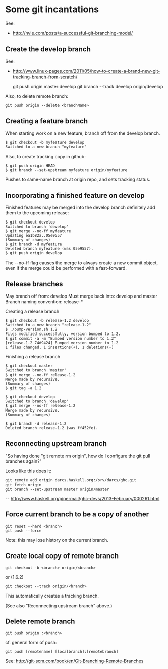 
# Some git incantations #

See:
* http://nvie.com/posts/a-successful-git-branching-model/


## Create the develop branch ##

See:
* http://www.linux-pages.com/2011/05/how-to-create-a-brand-new-git-tracking-branch-from-scratch/

    git push origin master:develop
    git branch --track develop origin/develop

Also, to delete remote branch:

    git push origin --delete <branchName>


## Creating a feature branch ##

When starting work on a new feature, branch off from the develop branch.

    $ git checkout -b myfeature develop
    Switched to a new branch "myfeature"

Also, to create tracking copy in github:

    $ git push origin HEAD
    $ git branch --set-upstream myfeature origin/myfeature

Pushes to same-name branch at origin repo, and sets tracking status.


## Incorporating a finished feature on develop ##

Finished features may be merged into the develop branch definitely add them to the upcoming release:

    $ git checkout develop
    Switched to branch 'develop'
    $ git merge --no-ff myfeature
    Updating ea1b82a..05e9557
    (Summary of changes)
    $ git branch -d myfeature
    Deleted branch myfeature (was 05e9557).
    $ git push origin develop

The --no-ff flag causes the merge to always create a new commit object, even if the merge could be performed with a fast-forward.


## Release branches ##

May branch off from: develop Must merge back into: develop and master Branch naming convention: release-*

Creating a release branch

    $ git checkout -b release-1.2 develop
    Switched to a new branch "release-1.2"
    $ ./bump-version.sh 1.2
    Files modified successfully, version bumped to 1.2.
    $ git commit -a -m "Bumped version number to 1.2"
    [release-1.2 74d9424] Bumped version number to 1.2
    1 files changed, 1 insertions(+), 1 deletions(-)

Finishing a release branch

    $ git checkout master
    Switched to branch 'master'
    $ git merge --no-ff release-1.2
    Merge made by recursive.
    (Summary of changes)
    $ git tag -a 1.2

    $ git checkout develop
    Switched to branch 'develop'
    $ git merge --no-ff release-1.2
    Merge made by recursive.
    (Summary of changes)

    $ git branch -d release-1.2
    Deleted branch release-1.2 (was ff452fe).


## Reconnecting upstream branch ##

"So having done "git remote rm origin", how do I configure the git pull branches again?"

Looks like this does it:

    git remote add origin darcs.haskell.org:/srv/darcs/ghc.git
    git fetch origin
    git branch --set-upstream master origin/master

-- http://www.haskell.org/pipermail/ghc-devs/2013-February/000261.html


## Force current branch to be a copy of another ##

    git reset --hard <branch>
    git push --force

Note: this may lose history on the current branch.


## Create local copy of remote branch ##

    git checkout -b <branch> origin/<branch>

or (1.6.2)

    git checkout --track origin/<branch>

This automatically creates a tracking branch.

(See also "Reconnecting upstream branch" above.)


## Delete remote branch ##

    git push origin :<branch>

cf. general form of push:

    git push [remotename] [localbranch]:[remotebranch]

See: http://git-scm.com/book/en/Git-Branching-Remote-Branches